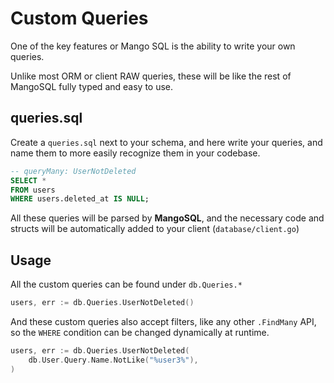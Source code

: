 # Custom Queries

One of the key features or Mango SQL is the ability to write your own queries.

Unlike most ORM or client RAW queries, these will be like the rest of MangoSQL fully typed and easy to use.

## queries.sql
Create a `queries.sql` next to your schema, and here write your queries, and name them to more easily recognize them in your codebase.

```sql [queries.sql]
-- queryMany: UserNotDeleted
SELECT *
FROM users
WHERE users.deleted_at IS NULL;
```

All these queries will be parsed by **MangoSQL**, and the necessary code and structs will be automatically added to your client (`database/client.go`)

## Usage

All the custom queries can be found under `db.Queries.*`

```go
users, err := db.Queries.UserNotDeleted()
```

And these custom queries also accept filters, like any other `.FindMany` API, so the `WHERE` condition can be changed dynamically at runtime.

```go
users, err := db.Queries.UserNotDeleted(
    db.User.Query.Name.NotLike("%user3%"),
)
```